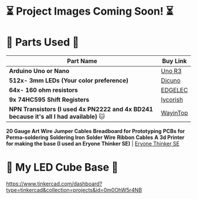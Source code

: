 # ⏳ Project Images Coming Soon! ⏳

# 👾 Parts Used 👾
**Part Name** | **Buy Link**
--------------|---------
**Arduino Uno or Nano** | [Uno R3](https://www.amazon.ca/Arduino-A000073-Uno-REV3-SMD/dp/B00PUOVSYS/ref=sr_1_7?dchild=1&keywords=Arduino+Uno&qid=1629763507&sr=8-7)
**512x- 3mm LEDs (Your color preference)** | [Dicuno](https://www.amazon.ca/gp/product/B07KGQMGY7/ref=ppx_yo_dt_b_asin_title_o02_s00?ie=UTF8&psc=1)
**64x- 160 ohm resistors** | [EDGELEC](https://www.amazon.ca/gp/product/B07HDFK972/ref=ppx_yo_dt_b_asin_title_o01_s00?ie=UTF8&psc=1)
**9x 74HC595 Shift Registers** | [Iycorish](https://www.amazon.ca/gp/product/B085NW33FG/ref=ppx_yo_dt_b_search_asin_title?ie=UTF8&psc=1)
**NPN Transistors (I used 4x PN2222 and 4x BD241 because it's all I had available)** 🐱 | [WayinTop](https://www.amazon.ca/WayinTop-General-Purpose-Transistors-Assortment/dp/B082HDWXJ3/ref=sr_1_5?dchild=1&keywords=NPN+transistor&qid=1629763783&sr=8-5)
**20 Gauge Art Wire**
**Jumper Cables**
**Breadboard for Prototyping**
**PCBs for Perma-soldering**
**Soldering Iron**
**Solder Wire**
**Ribbon Cables**
**A 3d Printer for making the base (I used an Eryone Thinker SE)** | [Eryone Thinker SE](https://www.amazon.ca/Printer-Thinker-Printing-Surface-300x300x400mm/dp/B083SBX7QX/ref=sr_1_1?dchild=1&keywords=eryone+thinker+se&qid=1629763838&sr=8-1)


# 👾 My LED Cube Base 👾
https://www.tinkercad.com/dashboard?type=tinkercad&collection=projects&id=0m0OhW5r4NB


